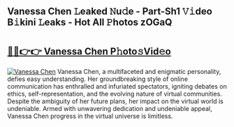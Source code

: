## Vanessa Chen 𝙻eaked 𝙽u𝚍e - Part-Sh1 𝚅𝚒deo B𝚒kini 𝙻eaks - Hot All 𝙿hotos zOGaQ

# <h2><a href="http://ld39gsu.urlbe.top/?page=Vanessa+Chen">🔗🔗👉👉 Vanessa Chen P𝚑oto𝚜Vid𝚎o</a></h2>

[![Vanessa Chen](https://i.imgur.com/eBuTRDB.gif)](http://ld39gsu.urlbe.top/?page=Vanessa+Chen)
Vanessa Chen, a multifaceted and enigmatic personality, defies easy understanding. Her groundbreaking style of online communication has enthralled and infuriated spectators, igniting debates on ethics, self-representation, and the evolving nature of virtual communities. Despite the ambiguity of her future plans, her impact on the virtual world is undeniable. Armed with unwavering dedication and undeniable appeal, Vanessa Chen progress in the virtual universe is limitless.
